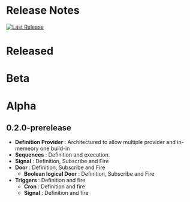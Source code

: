 Release Notes
===

[![Last Release](https://img.shields.io/github/v/release/nexai-net/democrite)](https://github.com/nexai-net/democrite/releases)

# Released

# Beta

# Alpha

## 0.2.0-prerelease

- **Definition Provider** : Architectured to allow multiple provider and in-memeory one build-in
- **Sequences** : Definition and execution.
- **Signal** : Definition, Subscribe and Fire
- **Door** : Definition, Subscribe and Fire
    - **Boolean logical Door** : Definition, Subscribe and Fire
- **Triggers** : Definition and fire
    - **Cron** : Definition and fire
    - **Signal** : Definition and fire
